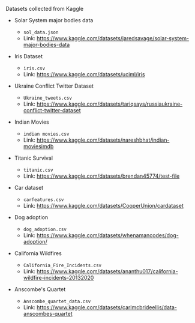 Datasets collected from Kaggle

 - Solar System major bodies data
    - `sol_data.json`
    - Link: https://www.kaggle.com/datasets/jaredsavage/solar-system-major-bodies-data

 - Iris Dataset
    - `iris.csv`
    - Link: https://www.kaggle.com/datasets/uciml/iris

 - Ukraine Conflict Twitter Dataset
    - `Ukraine_tweets.csv`
    - Link: https://www.kaggle.com/datasets/tariqsays/russiaukraine-conflict-twitter-dataset

 - Indian Movies
    - `indian movies.csv`
    - Link: https://www.kaggle.com/datasets/nareshbhat/indian-moviesimdb

 - Titanic Survival
    - `titanic.csv`
    - Link: https://www.kaggle.com/datasets/brendan45774/test-file

 - Car dataset
    - `carfeatures.csv`
    - Link: https://www.kaggle.com/datasets/CooperUnion/cardataset

 - Dog adoption
    - `dog_adoption.csv`
    - Link: https://www.kaggle.com/datasets/whenamancodes/dog-adoption/

 - California Wildfires
    - `California_Fire_Incidents.csv`
    - Link: https://www.kaggle.com/datasets/ananthu017/california-wildfire-incidents-20132020

- Anscombe's Quartet
    - `Anscombe_quartet_data.csv`
    - Link: https://www.kaggle.com/datasets/carlmcbrideellis/data-anscombes-quartet
